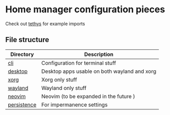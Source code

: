 # Home manager configuration pieces

Check out [tethys](../tethys.nix) for example imports

## File structure

| Directory                        | Description                                  |
| -------------------------------- | -------------------------------------------- |
| [cli](./cli)                     | Configuration for terminal stuff             |
| [desktop](./desktop)             | Desktop apps usable on both wayland and xorg |
| [xorg](./xorg)                   | Xorg only stuff                              |
| [wayland](./wayland)             | Wayland only stuff                           |
| [neovim](./neovim)               | Neovim (to be expanded in the future )       |
| [persistence](./persistence.nix) | For impermanence settings                |
